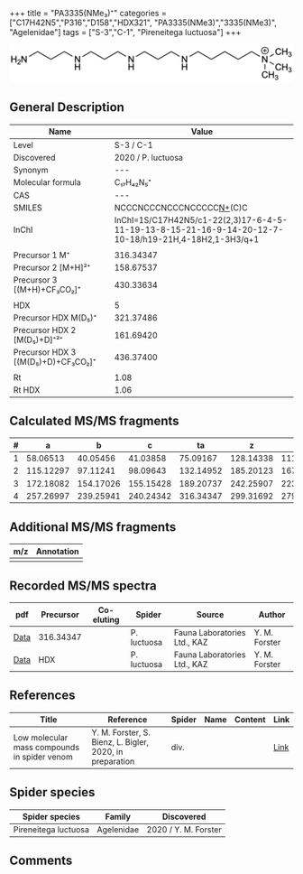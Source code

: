 +++
title = "PA3335(NMe₃)⁺"
categories = ["C17H42N5","P316","D158","HDX321",
"PA3335(NMe3)","3335(NMe3)",
"Agelenidae"]
tags = ["S-3","C-1",
"Pireneitega luctuosa"]
+++

![](/img/PA3335(NMe3).png)

## General Description

| Name                       | Value              |
|----------------------------|--------------------|
| Level                      | S-3 / C-1          |
| Discovered                 | 2020 / P. luctuosa |
| Synonym                    | ---                |
| Molecular formula          | C₁₇H₄₂N₅⁺                   |
| CAS                        | ---                |
| SMILES | NCCCNCCCNCCCNCCCCC[N+](C)(C)C  |
| InChI  | InChI=1S/C17H42N5/c1-22(2,3)17-6-4-5-11-19-13-8-15-21-16-9-14-20-12-7-10-18/h19-21H,4-18H2,1-3H3/q+1  |
|                            |                    |
| Precursor 1  M⁺         | 316.34347                   |
| Precursor 2 [M+H]²⁺       | 158.67537                   |
| Precursor 3 [(M+H)+CF₃CO₂]⁺               | 430.33634                   |
|                            |                    |
| HDX                        | 5                   |
| Precursor HDX    M(D₅)⁺   | 321.37486                   |
| Precursor HDX 2 [M(D₅)+D]⁺²⁺ | 161.69420                   |
| Precursor HDX 3 [(M(D₅)+D)+CF₃CO₂]⁺           | 436.37400                   |
|                            |                    |
| Rt                         | 1.08                   |
| Rt HDX                     | 1.06                   |

## Calculated MS/MS fragments

| # | a         | b         | c         | ta        | z         | y         | tz        |
|---|-----------|-----------|-----------|-----------|-----------|-----------|-----------|
| 1 | 58.06513 | 40.05456 | 41.03858 | 75.09167 | 128.14338 | 111.11683 | 146.17775 |
| 2 | 115.12297 | 97.11241 | 98.09643 | 132.14952 | 185.20123 | 167.16685 | 203.23560 |
| 3 | 172.18082 | 154.17026 | 155.15428 | 189.20737 | 242.25907 | 223.21688 | 260.29345 |
| 4 | 257.26997 | 239.25941 | 240.24342 | 316.34347 | 299.31692 | 279.26690 | 317.35130 |

## Additional MS/MS fragments

| m/z | Annotation |
|-----|------------|
|     |            |

## Recorded MS/MS spectra

| pdf                                             | Precursor | Co-eluting | Spider      | Source                       | Author        |
|-------------------------------------------------|-----------|------------|-------------|------------------------------|---------------|
| [Data](/pdf/P-luctuosa/316_PA3335(NMe3)_Pl.pdf) | 316.34347 |           | P. luctuosa | Fauna Laboratories Ltd., KAZ | Y. M. Forster |
| [Data](/pdf/P-luctuosa/316_PA3335(NMe3)_Pl_HDX.pdf) | HDX |           | P. luctuosa | Fauna Laboratories Ltd., KAZ | Y. M. Forster |


## References

| Title | Reference | Spider | Name | Content | Link |
|-------|-----------|--------|------|---------|------|
| Low molecular mass compounds in spider venom      | Y. M. Forster, S. Bienz, L. Bigler, 2020, in preparation          | div.       |   |   | [Link](unknown) |

## Spider species

| Spider species     | Family     | Discovered           |
|--------------------|------------|----------------------|
| Pireneitega luctuosa | Agelenidae | 2020 / Y. M. Forster |


## Comments